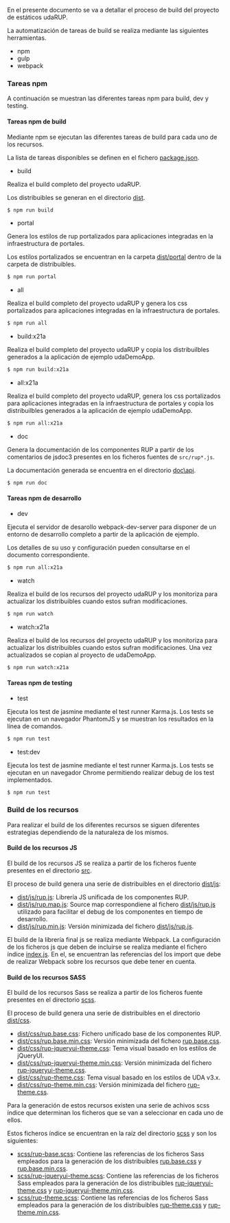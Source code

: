 En el presente documento se va a detallar el proceso de build del proyecto de estáticos udaRUP.

La automatización de tareas de build se realiza mediante las siguientes herramientas.

* npm
* gulp
* webpack

### Tareas npm

A continuación se muestran las diferentes tareas npm para build, dev y testing.

#### Tareas npm de build

Mediante npm se ejecutan las diferentes tareas de build para cada uno de los recursos.

La lista de tareas disponibles se definen en el fichero [package.json](https://github.com/UDA-EJIE/udaRUP/blob/master/package.json).

* build

Realiza el build completo del proyecto udaRUP.

Los distribuibles se generan en el directorio [dist](https://github.com/UDA-EJIE/udaRUP/tree/master/dist).

```bash
$ npm run build
```

* portal

Genera los estilos de rup portalizados para aplicaciones integradas en la infraestructura de portales.

Los estilos portalizados se encuentran en la carpeta [dist/portal](https://github.com/UDA-EJIE/udaRUP/tree/master/dist/portal) dentro de la carpeta de distribuibles.

```bash
$ npm run portal
```

* all

Realiza el build completo del proyecto udaRUP y genera los css portalizados para aplicaciones integradas en la infraestructura de portales.

```bash
$ npm run all
```

* build:x21a

Realiza el build completo del proyecto udaRUP y copia los distribuilbles generados a la aplicación de ejemplo udaDemoApp.

```bash
$ npm run build:x21a
```

* all:x21a

Realiza el build completo del proyecto udaRUP, genera los css portalizados para aplicaciones integradas en la infraestructura de portales y copia los distribuilbles generados a la aplicación de ejemplo udaDemoApp.

```bash
$ npm run all:x21a
```

* doc

Genera la documentación de los componentes RUP a partir de los comentarios de jsdoc3 presentes en los ficheros fuentes de ```src/rup*.js```.

La documentación generada se encuentra en el directorio [doc\api](https://github.com/UDA-EJIE/udaRUP/tree/master/doc/api).

```bash
$ npm run doc
```

#### Tareas npm de desarrollo

* dev

Ejecuta el servidor de desarollo webpack-dev-server para disponer de un entorno de desarrollo completo a partir de la aplicación de ejemplo.

Los detalles de su uso y configuración pueden consultarse en el documento correspondiente.

```bash
$ npm run all:x21a
```

* watch

Realiza el build de los recursos del proyecto udaRUP y los monitoriza para actualizar los distribuibles cuando estos sufran modificaciones.

```bash
$ npm run watch
```

* watch:x21a

Realiza el build de los recursos del proyecto udaRUP y los monitoriza para actualizar los distribuibles cuando estos sufran modificaciones. Una vez actualizados se copian al proyecto de udaDemoApp.

```bash
$ npm run watch:x21a
```

#### Tareas npm de testing

* test

Ejecuta los test de jasmine mediante el test runner Karma.js. Los tests se ejecutan en un navegador PhantomJS y se muestran los resultados en la línea de comandos.

```bash
$ npm run test
```

* test:dev

Ejecuta los test de jasmine mediante el test runner Karma.js. Los tests se ejecutan en un navegador Chrome permitiendo realizar debug de los test implementados.

```bash
$ npm run test
```

### Build de los recursos

Para realizar el build de los diferentes recursos se siguen diferentes estrategias dependiendo de la naturaleza de los mismos.

#### Build de los recursos JS

El build de los recursos JS se realiza a partir de los ficheros fuente presentes en el directorio [src](https://github.com/UDA-EJIE/udaRUP/tree/master/src).

El proceso de build genera una seríe de distribuibles en el directorio [dist/js](https://github.com/UDA-EJIE/udaRUP/tree/master/dist/js):

* [dist/js/rup.js](https://github.com/UDA-EJIE/udaRUP/blob/master/dist/js/rup.js): Librería JS unificada de los componentes RUP.
* [dist/js/rup.map.js](https://github.com/UDA-EJIE/udaRUP/blob/master/dist/js/rup.map.js): Source map correspondiene al fichero [dist/js/rup.js](https://github.com/UDA-EJIE/udaRUP/blob/master/dist/js/rup.js) utilizado para facilitar el debug de los componentes en tiempo de desarrollo.
* [dist/js/rup.min.js](https://github.com/UDA-EJIE/udaRUP/blob/master/dist/js/rup.min.js): Versión minimizada del fichero [dist/js/rup.js](https://github.com/UDA-EJIE/udaRUP/blob/master/dist/js/rup.js).

El build de la librería final js se realiza mediante Webpack. La configuración de los ficheros js que deben de incluirse se realiza mediante el fichero índice [index.js](https://github.com/UDA-EJIE/udaRUP/blob/master/src/index.js). En el, se encuentran las referencias del los import que debe de realizar Webpack sobre los recursos que debe tener en cuenta.

#### Build de los recursos SASS

El build de los recursos Sass se realiza a partir de los ficheros fuente presentes en el directorio [scss](https://github.com/UDA-EJIE/udaRUP/tree/master/scss).

El proceso de build genera una seríe de distribuibles en el directorio [dist/css](https://github.com/UDA-EJIE/udaRUP/tree/master/dist/css).

* [dist/css/rup.base.css](https://github.com/UDA-EJIE/udaRUP/blob/master/dist/css/rup-base.css): Fichero unificado base de los componentes RUP.
* [dist/css/rup.base.min.css](https://github.com/UDA-EJIE/udaRUP/blob/master/dist/css/rup-base.css): Versión minimizada del fichero [rup.base.css](https://github.com/UDA-EJIE/udaRUP/blob/master/dist/css/rup-base.css).
* [dist/css/rup-jqueryui-theme.css](https://github.com/UDA-EJIE/udaRUP/blob/master/dist/css/rup-jqueryui-theme.css): Tema visual basado en los estilos de jQueryUI.
* [dist/css/rup-jqueryui-theme.min.css](https://github.com/UDA-EJIE/udaRUP/blob/master/dist/css/rup-jqueryui-theme.min.css): Versión minimizada del fichero [rup-jqueryui-theme.css](https://github.com/UDA-EJIE/udaRUP/blob/master/dist/css/rup-jqueryui-theme.css).
* [dist/css/rup-theme.css](https://github.com/UDA-EJIE/udaRUP/blob/master/dist/css/rup-theme.css): Tema visual basado en los estilos de UDA v3.x.
* [dist/css/rup-theme.min.css](https://github.com/UDA-EJIE/udaRUP/blob/master/dist/css/rup-theme.min.css): Versión minimizada del fichero [rup-theme.css](https://github.com/UDA-EJIE/udaRUP/blob/master/dist/css/rup-theme.css).

Para la generación de estos recursos existen una serie de achivos scss índice que determinan los ficheros que se van a seleccionar en cada uno de ellos.

Estos ficheros índice se encuentran en la raíz del directorio [scss](https://github.com/UDA-EJIE/udaRUP/tree/master/scss) y son los siguientes:

* [scss/rup-base.scss](https://github.com/UDA-EJIE/udaRUP/blob/master/scss/rup-base.scss): Contiene las referencias de los ficheros Sass empleados para la generación de los distribuibles [rup.base.css](https://github.com/UDA-EJIE/udaRUP/blob/master/dist/css/rup-base.css) y [rup.base.min.css](https://github.com/UDA-EJIE/udaRUP/blob/master/dist/css/rup-base.css).
* [scss/rup-jqueryui-theme.scss](https://github.com/UDA-EJIE/udaRUP/blob/master/scss/rup-jqueryui-theme.scss): Contiene las referencias de los ficheros Sass empleados para la generación de los distribuibles [rup-jqueryui-theme.css](https://github.com/UDA-EJIE/udaRUP/blob/master/dist/css/rup-jqueryui-theme.css) y [rup-jqueryui-theme.min.css](https://github.com/UDA-EJIE/udaRUP/blob/master/dist/css/rup-jqueryui-theme.min.css).
* [scss/rup-theme.scss](https://github.com/UDA-EJIE/udaRUP/blob/master/scss/rup-theme.scss): Contiene las referencias de los ficheros Sass empleados para la generación de los distribuibles [rup-theme.css](https://github.com/UDA-EJIE/udaRUP/blob/master/dist/css/rup-theme.css) y [rup-theme.min.css](https://github.com/UDA-EJIE/udaRUP/blob/master/dist/css/rup-theme.min.css).
